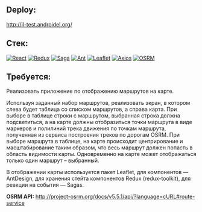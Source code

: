 ## Deploy:

http://il-test.androidel.org/

## Стек:

[![React](https://img.shields.io/badge/ReactJS-blue?logo=react&style=flat)](https://react.dev/) [![Redux](https://img.shields.io/badge/Redux--toolkit-blueviolet?logo=Redux&style=flat)](https://redux.js.org/) [![Saga](https://img.shields.io/badge/Redux--Saga-blueviolet?logo=reduxsaga&style=flat)](https://redux-saga.js.org/) [![Ant](https://img.shields.io/badge/AntDesign-red?logo=antdesign&style=flat)](https://ant.design/) [![Leaflet](https://img.shields.io/badge/Leaflet-greengray?logo=leaflet&style=flat)](https://leafletjs.com/) [![Axios](https://img.shields.io/badge/Axios-darkblue?logo=axios&style=flat)]() [![OSRM](https://img.shields.io/badge/OSRM_API-gray?style=flat)](https://project-osrm.org/docs/v5.5.1/api)

## Требуется:

Реализовать приложение по отображению маршрутов на карте.

Используя заданный набор маршрутов, реализовать экран, в котором слева будет таблица со списком маршрутов, а справа карта. При выборе в таблице строки с маршрутом, выбранная строка должна подсветиться, а на карте должны отобразиться точки маршрута в виде маркеров и полилиний трека движения по точкам маршрута, полученная из сервиса построения треков по дорогам OSRM. При выборе маршрута в таблице, на карте происходит центрирование и масштабирование таким образом, что весь маршрут должен попасть в область видимости карты. Одновременно на карте может отображаться только один маршрут – выбранный.

В отображении карты используется пакет Leaflet, для компонентов — AntDesign, для хранения стейта компонентов Redux (redux-toolkit), для реакции на события — Sagas.

**OSRM API:** http://project-osrm.org/docs/v5.5.1/api/?language=cURL#route-service
